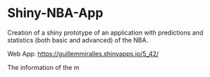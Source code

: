 # Shiny-NBA-App
Creation of a shiny prototype of an application with predictions and statistics (both basic and advanced) of the NBA. 

Web App: https://guillemmiralles.shinyapps.io/5_42/

The information of the m
